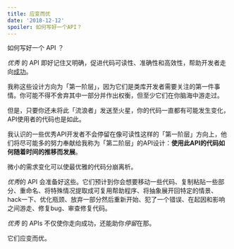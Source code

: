 ```yaml
---
title: 应变而优
date: '2018-12-12'
spoiler: 如何写好一个API？
---
```


如何写好一个 API ？

*优秀* 的 API 即好记住又明确，促进代码可读性、准确性和高效性，帮助开发者走向[成功](https://blog.codinghorror.com/falling-into-the-pit-of-success/)。

我称这些设计方向为「第一阶层」，因为它们是类库开发者需要关注的第一件事情。你可能不得不舍弃其中一部分并作出权衡，但至少它们在你脑海中游走过。

但是，只要你还未将此「流浪者」发送至火星，你的代码一直都有可能发生变化，API使用者的代码也是如此。

我认识的一些优秀API开发者不会停留在像可读性这样的「第一阶层」方向上，他们将尽可能多的努力奉献给我称为「第二阶层」的API设计：**使用此API的代码如何随着时间的推移而发展**。

微小的需求变化可以使最优雅的代码分崩离析。

*优秀*的 API 会准备好这些。它们预计到你会想要移动一些代码、复制粘贴一些部分、重命名、将特殊情况提取成可复用帮助程序、将抽象展开回特定的情景、hack一下、优化瓶颈、放弃一部分然后重新开始、犯了一个错误、在起因和影响之间游走、修复bug、审查修复代码。

*优秀* 的 APIs 不仅使你走向成功，还能助你*停留*在那。

它们应变而优。
